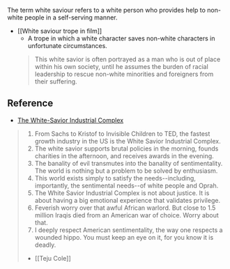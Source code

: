 The term white saviour refers to a white person who provides help to non-white people in a self-serving manner.

- [[White saviour trope in film]]
	- A trope in which a white character saves non-white characters in unfortunate circumstances.
	> This white savior is often portrayed as a man who is out of place within his own society, until he assumes the burden of racial leadership to rescue non-white minorities and foreigners from their suffering. 

## Reference
* [The White-Savior Industrial Complex](https://www.theatlantic.com/international/archive/2012/03/the-white-savior-industrial-complex/254843/)
> 1. From Sachs to Kristof to Invisible Children to TED, the fastest growth industry in the US is the White Savior Industrial Complex.
> 2. The white savior supports brutal policies in the morning, founds charities in the afternoon, and receives awards in the evening.
> 3. The banality of evil transmutes into the banality of sentimentality. The world is nothing but a problem to be solved by enthusiasm.
> 4. This world exists simply to satisfy the needs--including, importantly, the sentimental needs--of white people and Oprah.
> 5. The White Savior Industrial Complex is not about justice. It is about having a big emotional experience that validates privilege.
> 6. Feverish worry over that awful African warlord. But close to 1.5 million Iraqis died from an American war of choice. Worry about that.
> 7. I deeply respect American sentimentality, the way one respects a wounded hippo. You must keep an eye on it, for you know it is deadly.
> - [[Teju Cole]]